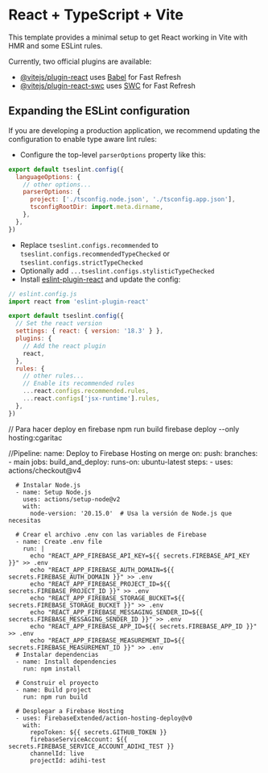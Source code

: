# React + TypeScript + Vite

This template provides a minimal setup to get React working in Vite with HMR and some ESLint rules.

Currently, two official plugins are available:

- [@vitejs/plugin-react](https://github.com/vitejs/vite-plugin-react/blob/main/packages/plugin-react/README.md) uses [Babel](https://babeljs.io/) for Fast Refresh
- [@vitejs/plugin-react-swc](https://github.com/vitejs/vite-plugin-react-swc) uses [SWC](https://swc.rs/) for Fast Refresh

## Expanding the ESLint configuration

If you are developing a production application, we recommend updating the configuration to enable type aware lint rules:

- Configure the top-level `parserOptions` property like this:

```js
export default tseslint.config({
  languageOptions: {
    // other options...
    parserOptions: {
      project: ['./tsconfig.node.json', './tsconfig.app.json'],
      tsconfigRootDir: import.meta.dirname,
    },
  },
})
```

- Replace `tseslint.configs.recommended` to `tseslint.configs.recommendedTypeChecked` or `tseslint.configs.strictTypeChecked`
- Optionally add `...tseslint.configs.stylisticTypeChecked`
- Install [eslint-plugin-react](https://github.com/jsx-eslint/eslint-plugin-react) and update the config:

```js
// eslint.config.js
import react from 'eslint-plugin-react'

export default tseslint.config({
  // Set the react version
  settings: { react: { version: '18.3' } },
  plugins: {
    // Add the react plugin
    react,
  },
  rules: {
    // other rules...
    // Enable its recommended rules
    ...react.configs.recommended.rules,
    ...react.configs['jsx-runtime'].rules,
  },
})
```

// Para hacer deploy en firebase
npm run build
firebase deploy --only hosting:cgaritac

//Pipeline:
name: Deploy to Firebase Hosting on merge
on:
  push:
    branches:
      - main
jobs:
  build_and_deploy:
    runs-on: ubuntu-latest
    steps:
      - uses: actions/checkout@v4

      # Instalar Node.js
      - name: Setup Node.js
        uses: actions/setup-node@v2
        with:
          node-version: '20.15.0'  # Usa la versión de Node.js que necesitas

      # Crear el archivo .env con las variables de Firebase
      - name: Create .env file
        run: |
          echo "REACT_APP_FIREBASE_API_KEY=${{ secrets.FIREBASE_API_KEY }}" >> .env
          echo "REACT_APP_FIREBASE_AUTH_DOMAIN=${{ secrets.FIREBASE_AUTH_DOMAIN }}" >> .env
          echo "REACT_APP_FIREBASE_PROJECT_ID=${{ secrets.FIREBASE_PROJECT_ID }}" >> .env
          echo "REACT_APP_FIREBASE_STORAGE_BUCKET=${{ secrets.FIREBASE_STORAGE_BUCKET }}" >> .env
          echo "REACT_APP_FIREBASE_MESSAGING_SENDER_ID=${{ secrets.FIREBASE_MESSAGING_SENDER_ID }}" >> .env
          echo "REACT_APP_FIREBASE_APP_ID=${{ secrets.FIREBASE_APP_ID }}" >> .env
          echo "REACT_APP_FIREBASE_MEASUREMENT_ID=${{ secrets.FIREBASE_MEASUREMENT_ID }}" >> .env
      # Instalar dependencias
      - name: Install dependencies
        run: npm install

      # Construir el proyecto
      - name: Build project
        run: npm run build

      # Desplegar a Firebase Hosting
      - uses: FirebaseExtended/action-hosting-deploy@v0
        with:
          repoToken: ${{ secrets.GITHUB_TOKEN }}
          firebaseServiceAccount: ${{ secrets.FIREBASE_SERVICE_ACCOUNT_ADIHI_TEST }}
          channelId: live
          projectId: adihi-test
